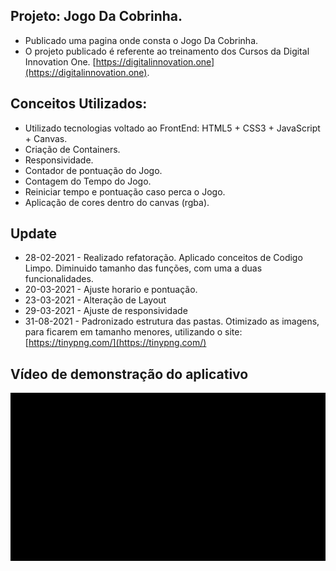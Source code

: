 ## Projeto: Jogo Da Cobrinha.

- Publicado uma pagina onde consta o Jogo Da Cobrinha.  
- O projeto publicado é referente ao treinamento dos Cursos da Digital Innovation One.
  [https://digitalinnovation.one](https://digitalinnovation.one).

## Conceitos Utilizados:

- Utilizado tecnologias voltado ao FrontEnd: HTML5 + CSS3 + JavaScript + Canvas. 
- Criação de Containers. 
- Responsividade. 
- Contador de pontuação do Jogo.  
- Contagem do Tempo do Jogo. 
- Reiniciar tempo e pontuação caso perca o Jogo. 
- Aplicação de cores dentro do canvas (rgba).

## Update 

- 28-02-2021 - Realizado refatoração. Aplicado conceitos de Codigo Limpo. Diminuido tamanho das funções, com uma a duas funcionalidades.
- 20-03-2021 - Ajuste horario e pontuação.
- 23-03-2021 - Alteração de Layout
- 29-03-2021 - Ajuste de responsividade
- 31-08-2021 - Padronizado estrutura das pastas. Otimizado as imagens, para ficarem em tamanho menores, utilizando o site: [https://tinypng.com/](https://tinypng.com/)

## Vídeo de demonstração do aplicativo

<p align="center">
   <img src="https://github.com/camila-github/projeto-dio-canvas-js-jogo-cobrinha/blob/master/docs/video.gif"/>
</p>


